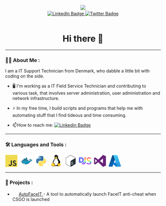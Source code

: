 <div id="header" align="center">
  <img src="https://media.giphy.com/media/M9gbBd9nbDrOTu1Mqx/giphy.gif" width="100"/>
</div>

<div id="badges" align="center">
  <a href="your-linkedin-URL">
    <img src="https://img.shields.io/badge/LinkedIn-blue?style=for-the-badge&logo=linkedin&logoColor=white" alt="LinkedIn Badge"/>
  </a>
  <a href="your-twitter-URL">
    <img src="https://img.shields.io/badge/Twitter-blue?style=for-the-badge&logo=twitter&logoColor=white" alt="Twitter Badge"/>
  </a>
</div>

<div id="view counter" align="center">
  <img src="https://komarev.com/ghpvc/?username=your-github-username&style=flat-square&color=blue" alt=""/>
</div>
  
<h1 align="center">
  Hi there 👋
</h1>

---

### :man_technologist: About Me :
I am a IT Support Technician from Denmark, who dabble a little bit with coding on the side.

- :desktop_computer: I'm working as a IT Field Service Technician and contributing to various task, that involves server administration, user administration and network infrastructure.

- :zap: In my free time, I build scripts and programs that help me with automating stuff that I find tideous and time consuming.

- :mailbox:How to reach me: [![Linkedin Badge](https://img.shields.io/badge/LinkedIn-blue?style=flat&logo=Linkedin&logoColor=white)](your-linkedin-url)

---

### :hammer_and_wrench: Languages and Tools :

<div>
  <img src="https://github.com/devicons/devicon/blob/master/icons/javascript/javascript-original.svg" title="JavaScript" alt="JavaScript" width="40" height="40"/>&nbsp;
  <img src="https://github.com/devicons/devicon/blob/master/icons/docker/docker-original.svg" title="Docker" alt="Docker" width="40" height="40"/>&nbsp;
  <img src="https://github.com/devicons/devicon/blob/master/icons/python/python-original.svg" title="Python" alt="Python" width="40" height="40"/>&nbsp;
  <img src="https://github.com/devicons/devicon/blob/master/icons/linux/linux-original.svg" title="Linux" alt="Linux" width="40" height="40"/>&nbsp;
  <img src="https://github.com/devicons/devicon/blob/master/icons/bash/bash-original.svg" title="Bash" alt="Bash" width="40" height="40"/>&nbsp;
  <img src="https://github.com/devicons/devicon/blob/master/icons/discordjs/discordjs-original.svg" title="Discord.js" alt="Discord.js" width="40" height="40"/>&nbsp;
  <img src="https://github.com/devicons/devicon/blob/master/icons/visualstudio/visualstudio-plain.svg" title="Visual Studio" alt="Visual Studio" width="40" height="40"/>&nbsp;
  <img src="https://github.com/devicons/devicon/blob/master/icons/azure/azure-original.svg" title="Azure" alt="Azure" width="40" height="40"/>&nbsp;
</div>

---

### :page_with_curl: Projects :

- <img height="16" width="16" src="https://cdn.simpleicons.org/faceit/FF5500" /> <a href="https://github.com/McDoom51/AutoFaceIT"> AutoFaceIT </a> - A tool to automatically launch FaceIT anti-cheat when CSGO is launched
